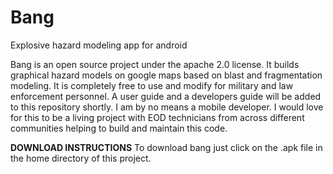 # Bang
Explosive hazard modeling app for android

Bang is an open source project under the apache 2.0 license. It builds graphical hazard models on google maps based on blast and fragmentation modeling. 
It is completely free to use and modify for military and law enforcement personnel. A user guide and
a developers guide will be added to this repository shortly. I am by no means a mobile developer. I would love for this to be a 
living project with EOD technicians from across different communities helping to build and maintain this code. 

****DOWNLOAD INSTRUCTIONS****
To download bang just click on the .apk file in the home directory of this project. 
